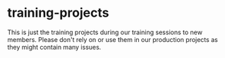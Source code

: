 # training-projects
This is just the training projects during our training sessions to new members. Please don't rely on or use them in our production projects as they might contain many issues. 
